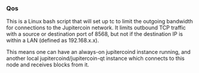 ### Qos ###

This is a Linux bash script that will set up tc to limit the outgoing bandwidth for connections to the Jupitercoin network. It limits outbound TCP traffic with a source or destination port of 8568, but not if the destination IP is within a LAN (defined as 192.168.x.x).

This means one can have an always-on jupitercoind instance running, and another local jupitercoind/jupitercoin-qt instance which connects to this node and receives blocks from it.

